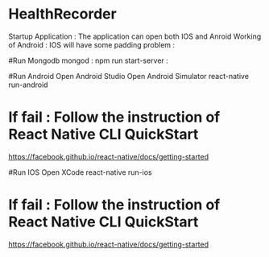 # HealthRecorder

Startup Application : 
The application can open both IOS and Anroid Working of Android : 
IOS will have some padding problem : 


#Run Mongodb
mongod : 
npm run start-server : 

#Run Android 
Open Android Studio
Open Android Simulator 
react-native run-android
# If fail : Follow the instruction of React Native CLI QuickStart 
https://facebook.github.io/react-native/docs/getting-started

#Run IOS
Open XCode
react-native run-ios
# If fail : Follow the instruction of React Native CLI QuickStart 
https://facebook.github.io/react-native/docs/getting-started